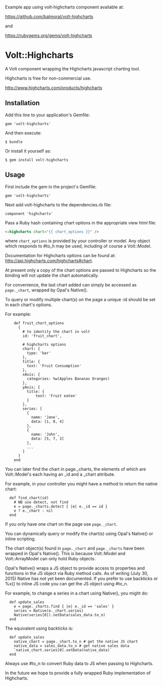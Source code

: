 Example app using volt-highcharts component available at:
 
https://github.com/balmoral/volt-highcharts
 
and
 
https://rubygems.org/gems/volt-highcharts

# Volt::Highcharts

A Volt component wrapping the Highcharts javascript charting tool.

Highcharts is free for non-commercial use.

http://www.highcharts.com/products/highcharts

## Installation

Add this line to your application's Gemfile:

    gem 'volt-highcharts'

And then execute:

    $ bundle

Or install it yourself as:

    $ gem install volt-highcharts

## Usage

First include the gem in the project's Gemfile:

```gem 'volt-highcharts'```

Next add volt-highcharts to the dependencies.rb file:

```component 'highcharts'```

Pass a Ruby hash containing chart options in the appropriate view html file:

```html
<:highcharts chart="{{ chart_options }}" />
```

where `chart_options` is provided by your controller or model. Any object which responds to #to_h may be used, including of course a Volt::Model.

Documentation for Highcharts options can be found at: http://api.highcharts.com/highcharts#chart.

At present only a copy of the chart options are passed to Highcharts so the binding will not update the chart automatically.
 
For convenience, the last chart added can simply be accessed as ```page._chart```, wrapped by Opal's Native().
 
To query or modify multiple chart(s) on the page a unique :id should be set in each chart's options. 

For example:
```
    def fruit_chart_options
      {
        # to identity the chart in volt
        id: 'fruit_chart',
        
        # highcharts options
        chart: {
          type: 'bar'
        },
        title: {
          text: 'Fruit Consumption'
        },
        xAxis: {
          categories: %w(Apples Bananas Oranges)
        },
        yAxis: {
          title: {
              text: 'Fruit eaten'
          }
        },
        series: [
          {
            name: 'Jane',
            data: [1, 0, 4]
          },
          {
            name: 'John',
            data: [5, 7, 3]
          },
          ...
        ]
      }
    end
```

You can later find the chart in page._charts, the elements of which are Volt::Model's each having an _id and a _chart attribute.

For example, in your controller you might have a method to return the native chart:
```
  def find_chart(id)
    # NB use detect, not find
    e = page._charts.detect { |e| e._id == id }
    e ? e._chart : nil
  end
```
If you only have one chart on the page use ```page._chart```.

You can dynamically query or modify the chart(s) using Opal's Native() or inline scripting.

The chart object(s) found in ```page._chart``` and ```page._charts``` have been wrapped in Opal's Native(). This is because Volt::Model and Volt::ArrayModel can only hold Ruby objects.   

Opal's Native() wraps a JS object to provide access to properties and functions in the JS object via Ruby method calls. As of writing (July 30, 2015) Native has not yet been documented. If you prefer to use backticks or %x{} to inline JS code you can get the JS object using #to_n.

For example, to change a series in a chart using Native(), you might do:
```
  def update_sales
    e = page._charts.find { |e| e._id == 'sales' }
    series = Native(e._chart.series)
    Native(series[0]).setData(sales_data.to_n)
  end
```
The equivalent using backticks is:
```
  def update_sales
    native_chart = page._chart.to_n # get the native JS chart
    native_data = sales_data.to_n # get native sales data
    `native_chart.series[0].setData(native_data)`
  end
```

Always use #to_n to convert Ruby data to JS when passing to Highcharts.

In the future we hope to provide a fully wrapped Ruby implementation of Highcharts.

